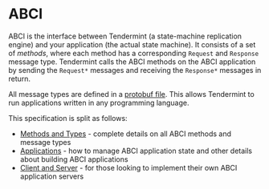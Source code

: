 # ABCI

ABCI is the interface between Tendermint (a state-machine replication engine)
and your application (the actual state machine). It consists of a set of
*methods*, where each method has a corresponding `Request` and `Response`
message type. Tendermint calls the ABCI methods on the ABCI application by sending the `Request*`
messages and receiving the `Response*` messages in return.

All message types are defined in a [protobuf file](https://github.com/tendermint/tendermint/blob/develop/abci/types/types.proto).
This allows Tendermint to run applications written in any programming language.

This specification is split as follows:

- [Methods and Types](abci.md) - complete details on all ABCI methods and
  message types
- [Applications](apps.md) - how to manage ABCI application state and other
  details about building ABCI applications
- [Client and Server](client-server.md) - for those looking to implement their
  own ABCI application servers
